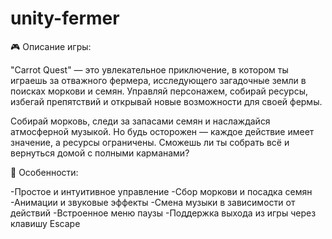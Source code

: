 # unity-fermer
🎮 Описание игры:

"Carrot Quest" — это увлекательное приключение, в котором ты играешь за отважного фермера, исследующего загадочные земли в поисках моркови и семян. Управляй персонажем, собирай ресурсы, избегай препятствий и открывай новые возможности для своей фермы.

Собирай морковь, следи за запасами семян и наслаждайся атмосферной музыкой. Но будь осторожен — каждое действие имеет значение, а ресурсы ограничены. Сможешь ли ты собрать всё и вернуться домой с полными карманами?

🧩 Особенности:

-Простое и интуитивное управление
-Сбор моркови и посадка семян
-Анимации и звуковые эффекты
-Смена музыки в зависимости от действий
-Встроенное меню паузы
-Поддержка выхода из игры через клавишу Escape
